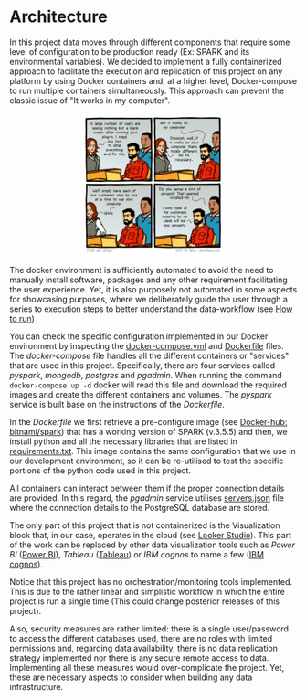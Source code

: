 # Architecture

In this project data moves through different components that require some level of configuration to be production ready (Ex: SPARK and its environmental variables).
We decided to implement a fully containerized approach to facilitate the execution and replication of this project on any platform by using Docker containers and, at a higher level, 
Docker-compose to run multiple containers simultaneously. This approach can prevent the classic issue of "It works in my computer".

<img src="./figures/it_works_in_my_pc.png" alt="it works in my pc figure" width="50%" style="display: block; margin: auto;" />


The docker environment is sufficiently automated to avoid the need to manually install software, packages and any other requirement facilitating the user experience. 
Yet, it is also purposely not automated in some aspects for showcasing purposes, where we deliberately guide the user through a series to execution steps to better understand the data-workflow (see [How to run](../README.md#how-to-run))

You can check the specific configuration implemented in our Docker environment by inspecting the [docker-compose.yml](../docker-compose.yml) and [Dockerfile](../Dockerfile) files.
The _docker-compose_ file handles all the different containers or "services" that are used in this project. Specifically, there are four services called _pyspark_, _mongodb_, _postgres_ and _pgadmin_. When running the command `docker-compose up -d` docker will read this file and download the required images and create the different containers and volumes.
The _pyspark_ service is built base on the instructions of the _Dockerfile_. 

In the *Dockerfile* we first retrieve a pre-configure image (see [Docker-hub: bitnami/spark](https://hub.docker.com/r/bitnami/spark)) that has a working version of SPARK (v.3.5.5) and then, we install python and all the necessary libraries that are listed in [requirements.txt](../requirements.txt). 
This image contains the same configuration that we use in our development environment, so it can be re-utilised to test the specific portions of the python code used in this project.

All containers can interact between them if the proper connection details are provided. In this regard, the _pgadmin_ service utilises [servers.json](../servers.json) file where the connection details to the PostgreSQL database are stored.

The only part of this project that is not containerized is the Visualization block that, in our case, operates in the cloud (see [Looker Studio](https://lookerstudio.google.com/overview)). This part of the work can be replaced by other data visualization tools such as _Power BI_ ([Power BI](https://www.microsoft.com/en-us/power-platform/products/power-bi)), _Tableau_ ([Tableau](https://www.tableau.com/fr-fr)) or _IBM cognos_ to name a few ([IBM cognos](https://www.ibm.com/products/cognos-analytics)).

Notice that this project has no orchestration/monitoring tools implemented. 
This is due to the rather linear and simplistic workflow in which the entire project is run a single time (This could change posterior releases of this project).

Also, security measures are rather limited: there is a single user/password to access the different databases used, there are no roles with limited permissions and, regarding data availability, there is no data replication strategy implemented nor there is any secure remote access to data.
Implementing all these measures would over-complicate the project. Yet, these are necessary aspects to consider when building any data infrastructure.